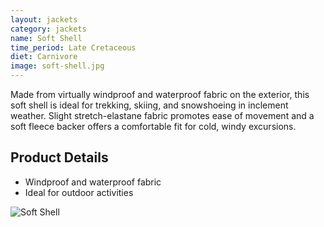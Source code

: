 ```yaml
---
layout: jackets
category: jackets
name: Soft Shell
time_period: Late Cretaceous
diet: Carnivore
image: soft-shell.jpg
---
```


Made from virtually windproof and waterproof fabric on the exterior, this soft shell is ideal for trekking, skiing, and snowshoeing in inclement weather. Slight stretch-elastane fabric promotes ease of movement and a soft fleece backer offers a comfortable fit for cold, windy excursions.

## Product Details

- Windproof and waterproof fabric
- Ideal for outdoor activities

![Soft Shell](http://www.crunchwear.com/wp-content/uploads/2007/10/jansport_ipod_softshell_jacket.jpg)

